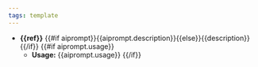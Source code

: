 ```yaml
---
tags: template
---
```


* **{{ref}}** {{#if aiprompt}}{{aiprompt.description}}{{else}}{{description}}{{/if}}
{{#if aiprompt.usage}}
  * **Usage:** {{aiprompt.usage}}
{{/if}}
